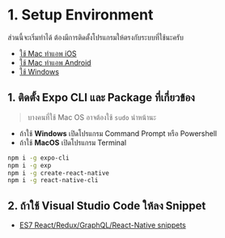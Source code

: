 
# 1. Setup Environment

ส่วนนี้จะเริ่มทำได้ ต้องมีการติดตั้งโปรแกรมให้ตรงกับระบบที่ใช้นะครับ
- [ใช้ Mac ทำแอพ iOS](https://nextflow.in.th/2017/setup-mac-os-ios-react-native/)
- [ใช้ Mac ทำแอพ Android](https://nextflow.in.th/2017/setup-react-native-on-macos-for-android-app-development/)
- [ใช้ Windows](https://nextflow.in.th/2017/install-react-native-for-window-for-android-app-dev/)

## 1. ติดตั้ง Expo CLI และ Package ที่เกี่ยวข้อง

> บางคนที่ใช้ Mac OS อาจต้องใช้ `sudo` นำหน้านะ 

- ถ้าใช้ **Windows** เปิดโปรแกรม Command Prompt หรือ Powershell
- ถ้าใช้ **MacOS** เปิดโปรแกรม Terminal

```bash
npm i -g expo-cli
npm i -g exp
npm i -g create-react-native
npm i -g react-native-cli
```

## 2. ถ้าใช้ Visual Studio Code ให้ลง Snippet 

- [ES7 React/Redux/GraphQL/React-Native snippets](https://marketplace.visualstudio.com/items?itemName=dsznajder.es7-react-js-snippets)
